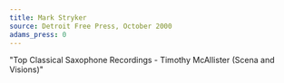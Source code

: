 ```yaml
---
title: Mark Stryker
source: Detroit Free Press, October 2000
adams_press: 0
---
```

"Top Classical Saxophone Recordings - Timothy McAllister (Scena and Visions)"
